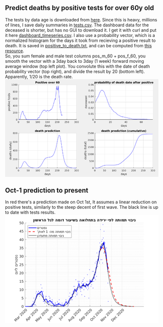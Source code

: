 ## Predict deaths by positive tests for over 60y old
The tests by data age is downloaded from [here](https://data.gov.il/dataset/covid-19/resource/d337959a-020a-4ed3-84f7-fca182292308). Since this is heavy, millions of lines, I save daily summaries in  [tests.csv](https://github.com/yuval-harpaz/covid-19-israel-matlab/blob/master/data/Israel/tests.csv). The dashboard data for the deceased is shorter, but has no GUI to download it. I get it with curl and put it here [dashboard_timeseries.csv](https://github.com/yuval-harpaz/covid-19-israel-matlab/blob/master/data/Israel/dashboard_timeseries.csv). I also use a probability vector, which is a normalized histogram for the days it took from recieving a positive result to death. It is saved in [positive_to_death.txt](https://github.com/yuval-harpaz/covid-19-israel-matlab/blob/master/data/Israel/positive_to_death.txt), and can be computed from [this resource](https://data.gov.il/dataset/covid-19/resource/a2b2fceb-3334-44eb-b7b5-9327a573ea2c).<br>
So, you sum female and male test columns pos_m_60 + pos_f_60, you smooth the vector with a 3day back to 3day (1 week) forward moving average window (top left plot). You convolute this with the date of death probability vector (top right), and divide the result by 20 (bottom left). Apparently, 1/20 is the death rate.<br>
![img](predict_by_age_example.png)
## Oct-1 prediction to present
In red there's a prediction made on Oct 1st, It assumes a linear reduction on positive tests, similarly to the steep decent of first wave. The black line is up to date with tests results.
![Oct 1 pred](Oct1prediction.png)

